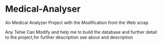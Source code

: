 # Medical-Analyser
An Medical Analyzer Project with the Modification from the Web scrap

Any Tehie Can Modify and help me to build the database and further detail to the project,for further description see about and description
